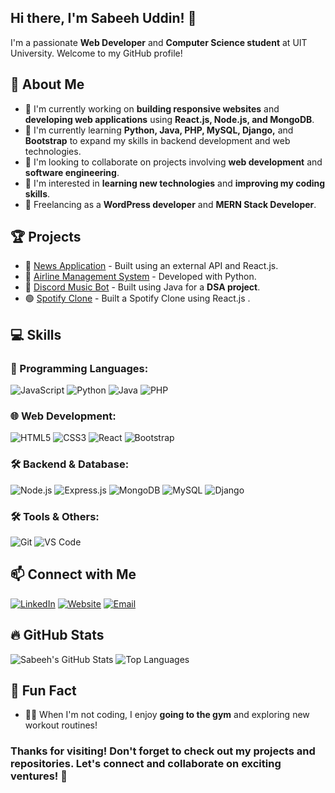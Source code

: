 ## Hi there, I'm Sabeeh Uddin! 👋

I'm a passionate **Web Developer** and **Computer Science student** at UIT University. Welcome to my GitHub profile!

## 🚀 About Me

- 🔭 I'm currently working on **building responsive websites** and **developing web applications** using **React.js, Node.js, and MongoDB**.
- 🌱 I'm currently learning **Python, Java, PHP, MySQL, Django,** and **Bootstrap** to expand my skills in backend development and web technologies.
- 👯 I'm looking to collaborate on projects involving **web development** and **software engineering**.
- 🤔 I'm interested in **learning new technologies** and **improving my coding skills**.
- 💼 Freelancing as a **WordPress developer** and **MERN Stack Developer**.

## 🏆 Projects

- 🚀 [News Application](https://github.com/sab-eeh/news-application) - Built using an external API and React.js.
- 💼 [Airline Management System](https://github.com/sab-eeh/Airline-Management-System) - Developed with Python.
- 🎵 [Discord Music Bot](https://github.com/sab-eeh/discord-music-bot) - Built using Java for a **DSA project**.
- 🟢 [Spotify Clone](https://github.com/sab-eeh/React-Spotify-Clone) - Built a Spotify Clone using React.js .

## 💻 Skills

### 🚀 Programming Languages:

![JavaScript](https://img.shields.io/badge/JavaScript-F7DF1E?style=for-the-badge&logo=javascript&logoColor=black)
![Python](https://img.shields.io/badge/Python-3776AB?style=for-the-badge&logo=python&logoColor=white)
![Java](https://img.shields.io/badge/Java-ED8B00?style=for-the-badge&logo=java&logoColor=white)
![PHP](https://img.shields.io/badge/PHP-777BB4?style=for-the-badge&logo=php&logoColor=white)

### 🌐 Web Development:

![HTML5](https://img.shields.io/badge/HTML5-E34F26?style=for-the-badge&logo=html5&logoColor=white)
![CSS3](https://img.shields.io/badge/CSS3-1572B6?style=for-the-badge&logo=css3&logoColor=white)
![React](https://img.shields.io/badge/React-20232A?style=for-the-badge&logo=react&logoColor=61DAFB)
![Bootstrap](https://img.shields.io/badge/Bootstrap-563D7C?style=for-the-badge&logo=bootstrap&logoColor=white)

### 🛠 Backend & Database:

![Node.js](https://img.shields.io/badge/Node.js-43853D?style=for-the-badge&logo=node.js&logoColor=white)
![Express.js](https://img.shields.io/badge/Express.js-000000?style=for-the-badge&logo=express&logoColor=white)
![MongoDB](https://img.shields.io/badge/MongoDB-4EA94B?style=for-the-badge&logo=mongodb&logoColor=white)
![MySQL](https://img.shields.io/badge/MySQL-4479A1?style=for-the-badge&logo=mysql&logoColor=white)
![Django](https://img.shields.io/badge/Django-092E20?style=for-the-badge&logo=django&logoColor=white)

### 🛠 Tools & Others:

![Git](https://img.shields.io/badge/Git-F05032?style=for-the-badge&logo=git&logoColor=white)
![VS Code](https://img.shields.io/badge/VS%20Code-007ACC?style=for-the-badge&logo=visual-studio-code&logoColor=white)

## 📫 Connect with Me

[![LinkedIn](https://img.shields.io/badge/LinkedIn-0077B5?style=for-the-badge&logo=linkedin&logoColor=white)](https://www.linkedin.com/in/sabeeh-uddin/)
[![Website](https://img.shields.io/badge/Website-FF7139?style=for-the-badge&logo=google-chrome&logoColor=white)](https://sabeehworks.online)
[![Email](https://img.shields.io/badge/Email-D14836?style=for-the-badge&logo=gmail&logoColor=white)](usabeeh72@gmail.com)


## 🔥 GitHub Stats

![Sabeeh's GitHub Stats](https://github-readme-stats.vercel.app/api?username=yourusername&show_icons=true&theme=radical)
![Top Languages](https://github-readme-stats.vercel.app/api/top-langs/?username=yourusername&layout=compact&theme=radical)


## 🎉 Fun Fact

- 🏋️‍♂️ When I'm not coding, I enjoy **going to the gym** and exploring new workout routines!

### Thanks for visiting! Don't forget to check out my projects and repositories. Let's connect and collaborate on exciting ventures! 🚀
